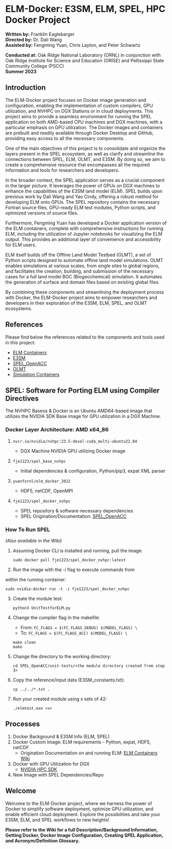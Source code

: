 # ELM-Docker: E3SM, ELM, SPEL, HPC Docker Project

**Written by:** Franklin Eaglebarger  
**Directed by:** Dr. Dali Wang  
**Assisted by:** Fengming Yuan, Chris Layton, and Peter Schwartz  

**Conducted at:** Oak Ridge National Laboratory (ORNL) in conjunction with Oak Ridge Institute for Science and Education (ORISE) and Pellissippi State Community College (PSCC)  
**Summer 2023**

## Introduction

The ELM-Docker project focuses on Docker image generation and configuration, enabling the implementation of custom compilers, GPU utilization, and NVHPC on DGX Stations or in cloud deployments. This project aims to provide a seamless environment for running the SPEL application on both AMD-based CPU machines and DGX machines, with a particular emphasis on GPU utilization. The Docker images and containers are prebuilt and readily available through Docker Desktop and GitHub, providing easy access to all the necessary components.

One of the main objectives of this project is to consolidate and organize the layers present in the SPEL ecosystem, as well as clarify and streamline the connections between SPEL, ELM, OLMT, and E3SM. By doing so, we aim to create a comprehensive resource that encompasses all the required information and tools for researchers and developers.

In the broader context, the SPEL application serves as a crucial component in the larger picture. It leverages the power of GPUs on DGX machines to enhance the capabilities of the E3SM land model (ELM). SPEL builds upon previous work by Dali Wang and Yao Cindy, offering a robust method for developing ELM onto GPUs. The SPEL repository contains the necessary Fortran source files, GPU-ready ELM test modules, Python scripts, and optimized versions of source files.

Furthermore, Fengming Yuan has developed a Docker application version of the ELM containers, complete with comprehensive instructions for running ELM, including the utilization of Jupyter notebooks for visualizing the ELM output. This provides an additional layer of convenience and accessibility for ELM users.

ELM itself builds off the Offline Land Model Testbed (OLMT), a set of Python scripts designed to automate offline land model simulations. OLMT enables simulations at various scales, from single sites to global regions, and facilitates the creation, building, and submission of the necessary cases for a full land model BGC (Biogeochemical) simulation. It automates the generation of surface and domain files based on existing global files.

By combining these components and streamlining the deployment process with Docker, the ELM-Docker project aims to empower researchers and developers in their exploration of the E3SM, ELM, SPEL, and OLMT ecosystems.

## References

Please find below the references related to the components and tools used in this project:

- [ELM Containers](https://github.com/fmyuan/elm_containers)
- [E3SM](https://github.com/fmyuan/E3SM)
- [SPEL_OpenACC](https://github.com/peterdschwartz/SPEL_OpenACC)
- [OLMT](https://github.com/FASSt-simulation/OLMT)
- [Simulation Containers](https://github.com/FASSt-simulation/simulation_containers)

## SPEL: Software for Porting ELM using Compiler Directives

The NVHPC Baseos & Docker is an Ubuntu AMD64-based image that utilizes the NVIDIA SDK Base image for GPU utilization in a DGX Machine.

### Docker Layer Architecture: AMD x64_86

1. `nvcr.io/nvidia/nvhpc:23.5-devel-cuda_multi-ubuntu22.04`
   - DGX Machine NVIDIA GPU utilizing Docker image

2. `fje1223/spel_base_nvhpc`
   - Initial dependencies & configuration, Python/pip3, expat XML parser

3. `yuanfornl/elm_docker_2022`
   - HDF5, netCDF, OpenMPI

4. `fje1223/spel_docker_nvhpc`
   - SPEL repository & software necessary dependencies
   - SPEL Origination/Documentation: [SPEL_OpenACC](https://github.com/peterdschwartz/SPEL_OpenACC)

### How To Run SPEL
*(Also available in the Wiki)*

1. Assuming Docker CLI is installed and running, pull the image:
   ```
   sudo docker pull fje1223/spel_docker_nvhpc:latest
   ```

2. Run the image with the -i flag to execute commands from

 within the running container:
   ```
   sudo nvidia-docker run -t -i fje1223/spel_docker_nvhpc
   ```

3. Create the module test:
   ```
   python3 UnitTestforELM.py
   ```

4. Change the compiler flag in the makefile:
   - From: `FC_FLAGS = $(FC_FLAGS_DEBUG) $(MODEL_FLAGS) \`
   - To: `FC_FLAGS = $(FC_FLAGS_ACC) $(MODEL_FLAGS) \`
   ```
   make clean
   make
   ```

5. Change the directory to the working directory:
   ```
   cd SPEL_OpenACC/unit-tests/<the module directory created from step 3>
   ```

6. Copy the reference/input data (E3SM_constants.txt):
   ```
   cp ../../*.txt .
   ```

7. Run your created module using x sets of 42:
   ```
   ./elmtest.exe <x>
   ```

## Processes

1. Docker Background & E3SM Info (ELM, SPEL)
2. Docker Custom Image: ELM requirements - Python, expat, HDF5, netCDF
   - Origination Documentation on and running ELM: [ELM Containers Wiki](https://github.com/fmyuan/elm_containers/wiki)
3. Docker with GPU Utilization for DGX
   - [NVIDIA HPC SDK](https://developer.nvidia.com/hpc-sdk)
4. New Image with SPEL Dependencies/Repo

## Welcome

Welcome to the ELM-Docker project, where we harness the power of Docker to simplify software deployment, optimize GPU utilization, and enable efficient cloud deployment. Explore the possibilities and take your E3SM, ELM, and SPEL workflows to new heights!

**Please refer to the Wiki for a full Description/Background Information, Getting Docker, Docker Image Configuration, Creating SPEL Application, and Acronym/Definition Glossary.**